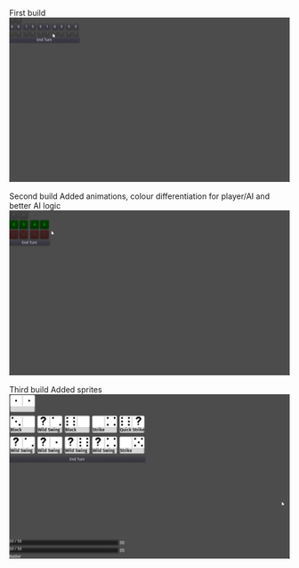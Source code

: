 First build
![First Build](https://github.com/boomyville/domino-dominion/blob/main/screenRecordings/11October2024.gif?raw=true)

Second build
Added animations, colour differentiation for player/AI and better AI logic
![Second Build](https://github.com/boomyville/domino-dominion/blob/main/screenRecordings/14October2024.gif?raw=true)

Third build
Added sprites
![Thirs Build](https://github.com/boomyville/domino-dominion/blob/main/screenRecordings/23October2024.gif?raw=true)

